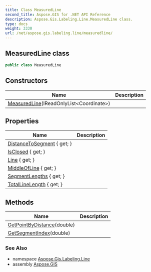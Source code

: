 ```yaml
---
title: Class MeasuredLine
second_title: Aspose.GIS for .NET API Reference
description: Aspose.Gis.Labeling.Line.MeasuredLine class. 
type: docs
weight: 3330
url: /net/aspose.gis.labeling.line/measuredline/
---
```

## MeasuredLine class

```csharp
public class MeasuredLine
```

## Constructors

| Name | Description |
| --- | --- |
| [MeasuredLine](measuredline/)(IReadOnlyList&lt;Coordinate&gt;) |  |

## Properties

| Name | Description |
| --- | --- |
| [DistanceToSegment](../../aspose.gis.labeling.line/measuredline/distancetosegment/) { get; } |  |
| [IsClosed](../../aspose.gis.labeling.line/measuredline/isclosed/) { get; } |  |
| [Line](../../aspose.gis.labeling.line/measuredline/line/) { get; } |  |
| [MiddleOfLine](../../aspose.gis.labeling.line/measuredline/middleofline/) { get; } |  |
| [SegmentLengths](../../aspose.gis.labeling.line/measuredline/segmentlengths/) { get; } |  |
| [TotalLineLength](../../aspose.gis.labeling.line/measuredline/totallinelength/) { get; } |  |

## Methods

| Name | Description |
| --- | --- |
| [GetPointByDistance](../../aspose.gis.labeling.line/measuredline/getpointbydistance/)(double) |  |
| [GetSegmentIndex](../../aspose.gis.labeling.line/measuredline/getsegmentindex/)(double) |  |

### See Also

* namespace [Aspose.Gis.Labeling.Line](../../aspose.gis.labeling.line/)
* assembly [Aspose.GIS](../../)



